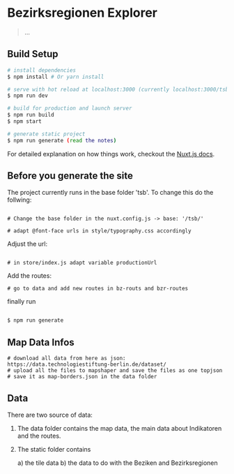 # Bezirksregionen Explorer

> ...

## Build Setup

``` bash
# install dependencies
$ npm install # Or yarn install

# serve with hot reload at localhost:3000 (currently localhost:3000/tsb)
$ npm run dev

# build for production and launch server
$ npm run build
$ npm start

# generate static project
$ npm run generate (read the notes)
```

For detailed explanation on how things work, checkout the [Nuxt.js docs](https://github.com/nuxt/nuxt.js).


## Before you generate the site

The project currently runs in the base folder 'tsb'. To change this do the follwing:

```

# Change the base folder in the nuxt.config.js -> base: '/tsb/'

# adapt @font-face urls in style/typography.css accordingly

```

Adjust the url:

```

# in store/index.js adapt variable productionUrl 

```

Add the routes:

```
# go to data and add new routes in bz-routs and bzr-routes

```

finally run 

``` bash

$ npm run generate

```


## Map Data Infos

```
# download all data from here as json: https://data.technologiestiftung-berlin.de/dataset/
# upload all the files to mapshaper and save the files as one topjson
# save it as map-borders.json in the data folder
```


## Data

There are two source of data:

1. The data folder contains the map data, the main data about Indikatoren and the routes. 

2. The static folder contains 
	
	a) the tile data
	b) the data to do with the Beziken and Bezirksregionen
